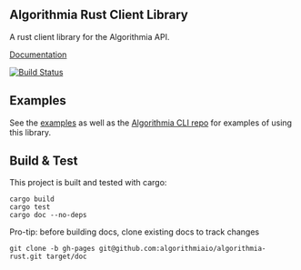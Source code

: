 Algorithmia Rust Client Library
-------------------------------

A rust client library for the Algorithmia API.

[Documentation](http://algorithmiaio.github.io/algorithmia-rust/algorithmia/)

[![Build Status](https://travis-ci.org/algorithmiaio/algorithmia-rust.svg)](https://travis-ci.org/algorithmiaio/algorithmia-rust)


## Examples

See the [examples](examples) as well as the [Algorithmia CLI repo](https://github.com/algorithmiaio/algorithmia-cli) for examples of using this library.

## Build & Test

This project is built and tested with cargo:

    cargo build
    cargo test
    cargo doc --no-deps


Pro-tip: before building docs, clone existing docs to track changes

    git clone -b gh-pages git@github.com:algorithmiaio/algorithmia-rust.git target/doc

